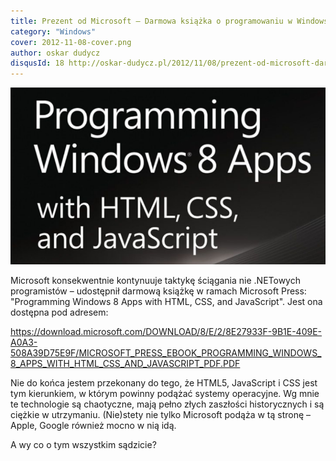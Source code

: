 ```yaml
---
title: Prezent od Microsoft – Darmowa książka o programowaniu w Windows 8
category: "Windows"
cover: 2012-11-08-cover.png
author: oskar dudycz
disqusId: 18 http://oskar-dudycz.pl/2012/11/08/prezent-od-microsoft-darmowa-ksiazka-o/
---
```


![cover](2012-11-08-cover.png)

Microsoft konsekwentnie kontynuuje taktykę ściągania nie .NETowych programistów – udostępnił darmową książkę w ramach Microsoft Press: "Programming Windows 8 Apps with HTML, CSS, and JavaScript". Jest ona dostępna pod adresem:

https://download.microsoft.com/DOWNLOAD/8/E/2/8E27933F-9B1E-409E-A0A3-508A39D75E9F/MICROSOFT_PRESS_EBOOK_PROGRAMMING_WINDOWS_8_APPS_WITH_HTML_CSS_AND_JAVASCRIPT_PDF.PDF

Nie do końca jestem przekonany do tego, że HTML5, JavaScript i CSS jest tym kierunkiem, w którym powinny podążać systemy operacyjne. Wg mnie te technologie są chaotyczne, mają pełno złych zaszłości historycznych i są ciężkie w utrzymaniu. (Nie)stety nie tylko Microsoft podąża w tą stronę – Apple, Google również mocno w nią idą. 

A wy co o tym wszystkim sądzicie?
